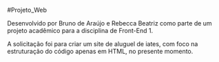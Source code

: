 #Projeto_Web

Desenvolvido por Bruno de Araújo e Rebecca Beatriz como parte de um projeto acadêmico para a disciplina de Front-End 1.

A solicitação foi para criar um site de aluguel de iates, com foco na estruturação do código apenas em HTML, no presente momento.

